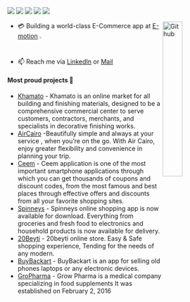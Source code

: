 ![](https://img.shields.io/badge/Mobile-Engineer-purple)  ![](https://img.shields.io/badge/Flutter-Expert-informational) ![](https://img.shields.io/badge/Dart-Lover-6B9CB0) ![](https://img.shields.io/badge/Exp-4+yrs-red) ![](https://img.shields.io/badge/DSC-Creator-green)

<img width="30%" align="right" alt="Github" src="https://raw.githubusercontent.com/onimur/.github/master/.resources/git-header.svg" />

- 💳 Building a world-class E-Commerce app at [E-motion](https://e-motionagency.com/) <img width="1.2%" alt="Emotion Logo" src="https://e-motionagency.com/templates/cdn/images/logo.png" />
- 📫 Reach me via [LinkedIn](https://linkedin.com/in/hesham-reffat) or [Mail](mailto:heshamreffat60@gmail.com)

#### Most proud projects 🚀

- [Khamato](https://apps.apple.com/eg/app/khamato/id6471656422) - Khamato is an online market for all building and finishing materials, designed to be a comprehensive commercial center to serve customers,
contractors, merchants, and specialists in decorative finishing works.
- [AirCairo](https://apps.apple.com/us/app/air-cairo/id1586107553) -Beautifully simple and always at your service , when you’re on the go. With Air Cairo, enjoy greater flexibility and convenience in planning your trip.
- [Ceem](https://apps.apple.com/eg/app/%D8%B3%D9%8A%D9%8A%D9%85-ceem/id1668108210) - Ceem application is one of the most important smartphone applications through which you can get thousands of coupons and discount codes, from
the most famous and best places through effective offers and discounts from all your favorite shopping sites.
- [Spinneys](https://apps.apple.com/us/app/spinneys-online-shop/id1367104678) - Spinneys online shopping app is now available for download. Everything from groceries and fresh food to electronics and household products is now
available for delivery.
- [20Beyti](https://apps.apple.com/us/app/20beyti/id1585710552) - 20beyti online store. Easy & Safe shopping experience, Tending for the needs of any modern.
- [BuyBackart](https://apps.apple.com/in/app/buybackart-sell-old-phone/id6445955804) -  BuyBackart is an app for selling old phones laptops or any electronic devices.
- [GroPharma](https://play.google.com/store/apps/details?id=com.emotion.grawpharma) - Grow Pharma is a medical company specializing in food supplements It was established on February 2, 2016
